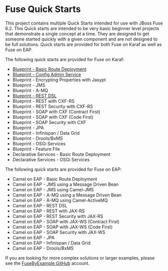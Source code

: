 # Fuse Quick Starts

This project contains multiple Quick Starts intended for use with JBoss Fuse 6.2. This Quick starts are intended to be very basic beginner level projects that demonstrate a single concept at a time. They are designed to get someone started quickly with a given component and are not designed to be full solutions. Quick starts are provided for both Fuse on Karaf as well as Fuse on EAP.

The following quick starts are provided for Fuse on Karaf:

 * [Blueprint - Basic Route Deployment](https://github.com/rhtconsulting/fuse-quickstarts/tree/master/karaf/route_deployment)
 * [Blueprint - Config Admin Service](https://github.com/rhtconsulting/fuse-quickstarts/tree/master/karaf/properties)
 * Blueprint - Encrypting Properties with Jasypt
 * Blueprint - JMS
 * Blueprint - A-MQ
 * [Blueprint - REST DSL](https://github.com/rhtconsulting/fuse-quickstarts/tree/master/karaf/rest_dsl)
 * Blueprint - REST with CXF-RS
 * Blueprint - REST Security with CXF-RS
 * Blueprint - SOAP with CXF (Contract First)
 * Blueprint - SOAP with CXF (Code First)
 * Blueprint - SOAP Security with CXF
 * Blueprint - JPA
 * Blueprint - Infinispan / Data Grid
 * Blueprint - Drools/BxMS
 * Blueprint - OSGi Services
 * Blueprint - Feature File
 * Declarative Services - Basic Route Deployment
 * Declarative Services - OSGi Services

The following quick starts are provided for Fuse on EAP:

 * Camel on EAP - Basic Route Deployment
 * Camel on EAP - JMS using a Message Driven Bean
 * Camel on EAP - JMS using Camel-JMS
 * Camel on EAP - A-MQ using a Message Driven Bean
 * Camel on EAP - A-MQ using Camel-ActiveMQ
 * Camel on EAP - REST DSL
 * Camel on EAP - REST with JAX-RS
 * Camel on EAP - REST Security with JAX-RS
 * Camel on EAP - SOAP with JAX-WS (Contract First)
 * Camel on EAP - SOAP with JAX-WS (Code First)
 * Camel on EAP - SOAP Security with JAX-WS
 * Camel on EAP - JPA
 * Camel on EAP - Infinispan / Data Grid
 * Camel on EAP - Drools/BxMS


If you are looking for more complex solutions or larger examples, please see the [FuseByExample GitHub](https://github.com/FuseByExample) account.


